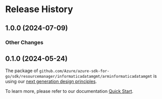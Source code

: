 # Release History

## 1.0.0 (2024-07-09)
### Other Changes


## 0.1.0 (2024-05-24)

The package of `github.com/Azure/azure-sdk-for-go/sdk/resourcemanager/informaticadatamgmt/arminformaticadatamgmt` is using our [next generation design principles](https://azure.github.io/azure-sdk/general_introduction.html).

To learn more, please refer to our documentation [Quick Start](https://aka.ms/azsdk/go/mgmt).